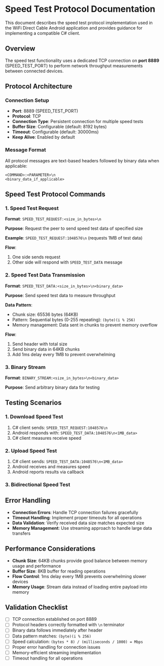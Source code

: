 # Speed Test Protocol Documentation

This document describes the speed test protocol implementation used in the WiFi Direct Cable Android application and provides guidance for implementing a compatible C# client.

## Overview

The speed test functionality uses a dedicated TCP connection on **port 8889** (SPEED_TEST_PORT) to perform network throughput measurements between connected devices.

## Protocol Architecture

### Connection Setup
- **Port**: 8889 (SPEED_TEST_PORT)
- **Protocol**: TCP
- **Connection Type**: Persistent connection for multiple speed tests
- **Buffer Size**: Configurable (default: 8192 bytes)
- **Timeout**: Configurable (default: 30000ms)
- **Keep Alive**: Enabled by default

### Message Format

All protocol messages are text-based headers followed by binary data when applicable:

```
<COMMAND>:<PARAMETER>\n
<binary_data_if_applicable>
```

## Speed Test Protocol Commands

### 1. Speed Test Request
**Format**: `SPEED_TEST_REQUEST:<size_in_bytes>\n`

**Purpose**: Request the peer to send speed test data of specified size

**Example**: `SPEED_TEST_REQUEST:1048576\n` (requests 1MB of test data)

**Flow**:
1. One side sends request
2. Other side will respond with `SPEED_TEST_DATA` message

### 2. Speed Test Data Transmission
**Format**: `SPEED_TEST_DATA:<size_in_bytes>\n<binary_data>`

**Purpose**: Send speed test data to measure throughput

**Data Pattern**: 
- Chunk size: 65536 bytes (64KB)
- Pattern: Sequential bytes (0-255 repeating): `(byte)(i % 256)`
- Memory management: Data sent in chunks to prevent memory overflow

**Flow**:
1. Send header with total size
2. Send binary data in 64KB chunks
3. Add 1ms delay every 1MB to prevent overwhelming

### 3. Binary Stream
**Format**: `BINARY_STREAM:<size_in_bytes>\n<binary_data>`

**Purpose**: Send arbitrary binary data for testing


## Testing Scenarios

### 1. Download Speed Test
1. C# client sends: `SPEED_TEST_REQUEST:1048576\n`
2. Android responds with: `SPEED_TEST_DATA:1048576\n<1MB_data>`
3. C# client measures receive speed

### 2. Upload Speed Test
1. C# client sends: `SPEED_TEST_DATA:1048576\n<1MB_data>`
2. Android receives and measures speed
3. Android reports results via callback

### 3. Bidirectional Speed Test

## Error Handling

- **Connection Errors**: Handle TCP connection failures gracefully
- **Timeout Handling**: Implement proper timeouts for all operations
- **Data Validation**: Verify received data size matches expected size
- **Memory Management**: Use streaming approach to handle large data transfers

## Performance Considerations

- **Chunk Size**: 64KB chunks provide good balance between memory usage and performance
- **Buffer Size**: 8KB buffer for reading operations
- **Flow Control**: 1ms delay every 1MB prevents overwhelming slower devices
- **Memory Usage**: Stream data instead of loading entire payload into memory

## Validation Checklist

- [ ] TCP connection established on port 8889
- [ ] Protocol headers correctly formatted with `\n` terminator
- [ ] Binary data follows immediately after header
- [ ] Data pattern matches: `(byte)(i % 256)`
- [ ] Speed calculation: `(bytes * 8) / (milliseconds / 1000) = Mbps`
- [ ] Proper error handling for connection issues
- [ ] Memory-efficient streaming implementation
- [ ] Timeout handling for all operations